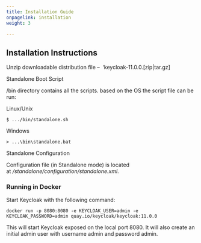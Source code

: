 ```yaml
---
title: Installation Guide
onpagelink: installation
weight: 3

---
```


Installation Instructions
-------------------------

Unzip downloadable distribution file –  ‘keycloak-11.0.0.\[zip|tar.gz\]

Standalone Boot Script

/bin directory contains all the scripts. based on the OS the script file can be run:

Linux/Unix

    $ .../bin/standalone.sh

Windows

    > ...\bin\standalone.bat

Standalone Configuration

Configuration file (in Standalone mode) is located at _/standalone/configuration/standalone.xml_.

### Running in Docker

Start Keycloak with the following command:

    docker run -p 8080:8080 -e KEYCLOAK_USER=admin -e KEYCLOAK_PASSWORD=admin quay.io/keycloak/keycloak:11.0.0

This will start Keycloak exposed on the local port 8080. It will also create an initial admin user with username admin and password admin.

